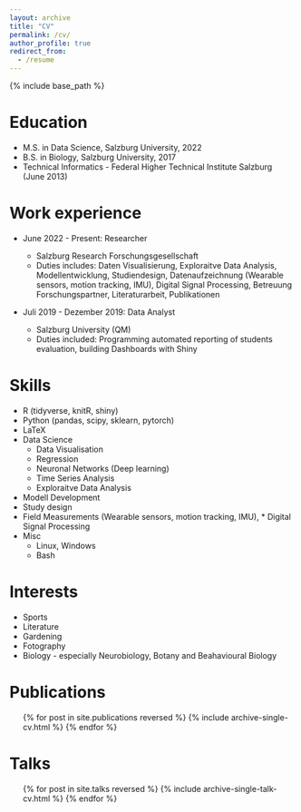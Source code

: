 ```yaml
---
layout: archive
title: "CV"
permalink: /cv/
author_profile: true
redirect_from:
  - /resume
---
```


{% include base_path %}

Education
======
* M.S. in Data Science, Salzburg University, 2022
* B.S. in Biology, Salzburg University, 2017
* Technical Informatics - Federal Higher Technical Institute Salzburg (June 2013)

Work experience
======
* June 2022 - Present: Researcher
  * Salzburg Research Forschungsgesellschaft
  * Duties includes:  Daten Visualisierung, Exploraitve Data Analysis, Modellentwicklung, Studiendesign, Datenaufzeichnung (Wearable sensors, motion tracking, IMU), Digital Signal Processing, Betreuung Forschungspartner, Literaturarbeit, Publikationen

* Juli 2019 - Dezember 2019: Data Analyst
  * Salzburg University (QM)
  * Duties included: Programming automated reporting of students evaluation, building Dashboards with Shiny
  
Skills
======
* R (tidyverse, knitR, shiny)
* Python (pandas, scipy, sklearn, pytorch)
* LaTeX
* Data Science
  * Data Visualisation 
  * Regression
  * Neuronal Networks (Deep learning)
  * Time Series Analysis
  * Exploraitve Data Analysis
* Modell Development
* Study design
* Field Measurements (Wearable sensors, motion tracking, IMU), * Digital Signal Processing
* Misc
  * Linux, Windows
  * Bash


Interests
======
* Sports
* Literature
* Gardening
* Fotography
* Biology - especially Neurobiology, Botany and Beahavioural Biology


Publications
======
  <ul>{% for post in site.publications reversed %}
    {% include archive-single-cv.html %}
  {% endfor %}</ul>
  
Talks
======
  <ul>{% for post in site.talks reversed %}
    {% include archive-single-talk-cv.html  %}
  {% endfor %}</ul>
  
